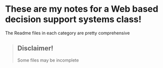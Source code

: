 # These are my notes for a Web based decision support systems class!

The Readme files in each category are pretty comprehensive

> ## Disclaimer!
> Some files may be incomplete